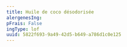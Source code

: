 ```yaml
---
title: Huile de coco désodorisée
alergenesIng:
pFrais: False
ingType: lof
uuid: 5822f693-9a49-42d5-b649-a786d1c0e125
---
```

